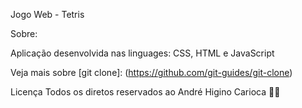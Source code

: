 Jogo Web - Tetris

Sobre:

Aplicação desenvolvida nas linguages: CSS, HTML e JavaScript

Veja mais sobre [git clone]: (https://github.com/git-guides/git-clone)

Licença
Todos os diretos reservados ao André Higino Carioca 🧑‍💻
